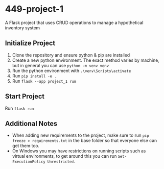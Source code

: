 # 449-project-1
A Flask project that uses CRUD operations to manage a hypothetical inventory system

## Initialize Project
1. Clone the repository and ensure python & pip are installed
2. Create a new python environment. The exact method varies by machine, but in general you can use `python -m venv venv`
3. Run the python environment with `.\venv\Scripts\activate`  
4. Run `pip install -e .`
6. Run `flask --app project_1 run`
## Start Project
Run `flask run`
## Additional Notes
- When adding new requirements to the project, make sure to run `pip freeze > requirements.txt` in the base folder so that everyone else can get them too.
- On Windows you may have restrictions on running scripts such as virtual environments, to get around this you can run `Set-ExecutionPolicy Unrestricted`.